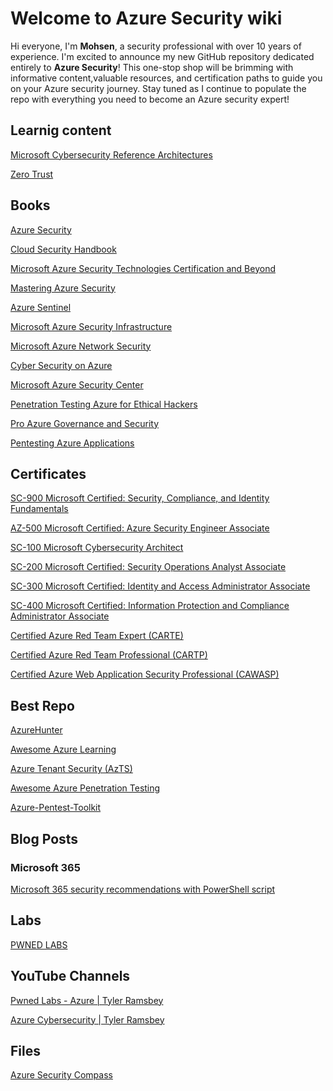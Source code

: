 # Welcome to Azure Security wiki

Hi everyone, I'm **Mohsen**, a security professional with over 10 years of experience. I'm excited to announce my new GitHub repository dedicated entirely to **Azure Security**! This one-stop shop will be brimming with informative content,valuable resources, and certification paths to guide you on your Azure security journey. Stay tuned as I continue to populate the repo with everything you need to become an Azure security expert!



## Learnig content

[Microsoft Cybersecurity Reference Architectures](https://learn.microsoft.com/en-us/security/adoption/mcra)

[Zero Trust](https://learn.microsoft.com/en-us/security/zero-trust/zero-trust-overview)


## Books

[Azure Security](https://www.amazon.ca/Azure-Security-Bojan-Magusic/dp/1633438813/ref=sr_1_1?crid=2UIWE24XOLHXO&dib=eyJ2IjoiMSJ9.k12iqNqOimwxJ3ZgRKNQWaJSHQ77afPUp2QQIA2ELWm6H8M6osuteOYnBcNchRI7FE7JIsKLfuO6Qh5lUWdyyBHsFclhThvmIIzoNm0ugZjpbSh6aABukBwepkOHNWAbMAz3FnkUQAW1OUlOQ7fygx-HEt3wvkF_9I-BtcUatx01wb6JyvWPvOPmEmpQzrktSGWwExj_EgLoECibXARbYOloyzy7fzb65HZpMCUUEMNoV_ALakhb5g0ZPxSVAG047XXjpeeBflRN516nij6S0TBSpHmBYxKqCWIXUT76lbc.GOKibOqs5nf2FyWEolHYCtjuiKVU33c96p93IRrULLE&dib_tag=se&keywords=azure+security&qid=1721795110&sprefix=Azure+Se%2Caps%2C139&sr=8-1)

[Cloud Security Handbook](https://www.amazon.ca/Cloud-Security-Handbook-effectively-environments/dp/180056919X/ref=sr_1_2_sspa?crid=2UIWE24XOLHXO&dib=eyJ2IjoiMSJ9.k12iqNqOimwxJ3ZgRKNQWaJSHQ77afPUp2QQIA2ELWm6H8M6osuteOYnBcNchRI7FE7JIsKLfuO6Qh5lUWdyyBHsFclhThvmIIzoNm0ugZjpbSh6aABukBwepkOHNWAbMAz3FnkUQAW1OUlOQ7fygx-HEt3wvkF_9I-BtcUatx01wb6JyvWPvOPmEmpQzrktSGWwExj_EgLoECibXARbYOloyzy7fzb65HZpMCUUEMNoV_ALakhb5g0ZPxSVAG047XXjpeeBflRN516nij6S0TBSpHmBYxKqCWIXUT76lbc.GOKibOqs5nf2FyWEolHYCtjuiKVU33c96p93IRrULLE&dib_tag=se&keywords=azure+security&qid=1721795110&sprefix=Azure+Se%2Caps%2C139&sr=8-2-spons&sp_csd=d2lkZ2V0TmFtZT1zcF9hdGY&psc=1)

[Microsoft Azure Security Technologies Certification and Beyond](https://www.amazon.ca/Microsoft-Security-Technologies-Certification-Beyond/dp/1800562659/ref=sr_1_4?crid=2UIWE24XOLHXO&dib=eyJ2IjoiMSJ9.k12iqNqOimwxJ3ZgRKNQWaJSHQ77afPUp2QQIA2ELWm6H8M6osuteOYnBcNchRI7FE7JIsKLfuO6Qh5lUWdyyBHsFclhThvmIIzoNm0ugZjpbSh6aABukBwepkOHNWAbMAz3FnkUQAW1OUlOQ7fygx-HEt3wvkF_9I-BtcUatx01wb6JyvWPvOPmEmpQzrktSGWwExj_EgLoECibXARbYOloyzy7fzb65HZpMCUUEMNoV_ALakhb5g0ZPxSVAG047XXjpeeBflRN516nij6S0TBSpHmBYxKqCWIXUT76lbc.GOKibOqs5nf2FyWEolHYCtjuiKVU33c96p93IRrULLE&dib_tag=se&keywords=azure+security&qid=1721795110&sprefix=Azure+Se%2Caps%2C139&sr=8-4)

[Mastering Azure Security](https://www.amazon.ca/Mastering-Azure-Security-Microsoft-workloads/dp/1803238550/ref=sr_1_5?crid=2UIWE24XOLHXO&dib=eyJ2IjoiMSJ9.k12iqNqOimwxJ3ZgRKNQWaJSHQ77afPUp2QQIA2ELWm6H8M6osuteOYnBcNchRI7FE7JIsKLfuO6Qh5lUWdyyBHsFclhThvmIIzoNm0ugZjpbSh6aABukBwepkOHNWAbMAz3FnkUQAW1OUlOQ7fygx-HEt3wvkF_9I-BtcUatx01wb6JyvWPvOPmEmpQzrktSGWwExj_EgLoECibXARbYOloyzy7fzb65HZpMCUUEMNoV_ALakhb5g0ZPxSVAG047XXjpeeBflRN516nij6S0TBSpHmBYxKqCWIXUT76lbc.GOKibOqs5nf2FyWEolHYCtjuiKVU33c96p93IRrULLE&dib_tag=se&keywords=azure+security&qid=1721795110&sprefix=Azure+Se%2Caps%2C139&sr=8-5)

[Azure Sentinel](https://www.amazon.ca/Learn-Azure-Sentinel-artificial-intelligence/dp/183898092X/ref=sr_1_9?crid=2UIWE24XOLHXO&dib=eyJ2IjoiMSJ9.k12iqNqOimwxJ3ZgRKNQWaJSHQ77afPUp2QQIA2ELWm6H8M6osuteOYnBcNchRI7FE7JIsKLfuO6Qh5lUWdyyBHsFclhThvmIIzoNm0ugZjpbSh6aABukBwepkOHNWAbMAz3FnkUQAW1OUlOQ7fygx-HEt3wvkF_9I-BtcUatx01wb6JyvWPvOPmEmpQzrktSGWwExj_EgLoECibXARbYOloyzy7fzb65HZpMCUUEMNoV_ALakhb5g0ZPxSVAG047XXjpeeBflRN516nij6S0TBSpHmBYxKqCWIXUT76lbc.GOKibOqs5nf2FyWEolHYCtjuiKVU33c96p93IRrULLE&dib_tag=se&keywords=azure+security&qid=1721795110&sprefix=Azure+Se%2Caps%2C139&sr=8-9)

[Microsoft Azure Security Infrastructure](https://www.amazon.ca/Microsoft-Azure-Security-Infrastructure-Diogenes/dp/150930357X/ref=sr_1_10?crid=2UIWE24XOLHXO&dib=eyJ2IjoiMSJ9.k12iqNqOimwxJ3ZgRKNQWaJSHQ77afPUp2QQIA2ELWm6H8M6osuteOYnBcNchRI7FE7JIsKLfuO6Qh5lUWdyyBHsFclhThvmIIzoNm0ugZjpbSh6aABukBwepkOHNWAbMAz3FnkUQAW1OUlOQ7fygx-HEt3wvkF_9I-BtcUatx01wb6JyvWPvOPmEmpQzrktSGWwExj_EgLoECibXARbYOloyzy7fzb65HZpMCUUEMNoV_ALakhb5g0ZPxSVAG047XXjpeeBflRN516nij6S0TBSpHmBYxKqCWIXUT76lbc.GOKibOqs5nf2FyWEolHYCtjuiKVU33c96p93IRrULLE&dib_tag=se&keywords=azure+security&qid=1721795110&sprefix=Azure+Se%2Caps%2C139&sr=8-10)

[Microsoft Azure Network Security](https://www.amazon.ca/Microsoft-Network-Security-Nicholas-Dicola/dp/0137252048/ref=sr_1_13?crid=2UIWE24XOLHXO&dib=eyJ2IjoiMSJ9.k12iqNqOimwxJ3ZgRKNQWaJSHQ77afPUp2QQIA2ELWm6H8M6osuteOYnBcNchRI7FE7JIsKLfuO6Qh5lUWdyyBHsFclhThvmIIzoNm0ugZjpbSh6aABukBwepkOHNWAbMAz3FnkUQAW1OUlOQ7fygx-HEt3wvkF_9I-BtcUatx01wb6JyvWPvOPmEmpQzrktSGWwExj_EgLoECibXARbYOloyzy7fzb65HZpMCUUEMNoV_ALakhb5g0ZPxSVAG047XXjpeeBflRN516nij6S0TBSpHmBYxKqCWIXUT76lbc.GOKibOqs5nf2FyWEolHYCtjuiKVU33c96p93IRrULLE&dib_tag=se&keywords=azure+security&qid=1721795110&sprefix=Azure+Se%2Caps%2C139&sr=8-13)

[Cyber Security on Azure](https://www.amazon.ca/Cyber-Security-Azure-Professionals-Microsoft/dp/1484265300/ref=sr_1_18?crid=2UIWE24XOLHXO&dib=eyJ2IjoiMSJ9.k12iqNqOimwxJ3ZgRKNQWaJSHQ77afPUp2QQIA2ELWm6H8M6osuteOYnBcNchRI7FE7JIsKLfuO6Qh5lUWdyyBHsFclhThvmIIzoNm0ugZjpbSh6aABukBwepkOHNWAbMAz3FnkUQAW1OUlOQ7fygx-HEt3wvkF_9I-BtcUatx01wb6JyvWPvOPmEmpQzrktSGWwExj_EgLoECibXARbYOloyzy7fzb65HZpMCUUEMNoV_ALakhb5g0ZPxSVAG047XXjpeeBflRN516nij6S0TBSpHmBYxKqCWIXUT76lbc.GOKibOqs5nf2FyWEolHYCtjuiKVU33c96p93IRrULLE&dib_tag=se&keywords=azure+security&qid=1721795110&sprefix=Azure+Se%2Caps%2C139&sr=8-18)

[Microsoft Azure Security Center](https://www.amazon.ca/Microsoft-Azure-Security-Center-2nd/dp/0135752035/ref=sr_1_20?crid=2UIWE24XOLHXO&dib=eyJ2IjoiMSJ9.k12iqNqOimwxJ3ZgRKNQWaJSHQ77afPUp2QQIA2ELWm6H8M6osuteOYnBcNchRI7FE7JIsKLfuO6Qh5lUWdyyBHsFclhThvmIIzoNm0ugZjpbSh6aABukBwepkOHNWAbMAz3FnkUQAW1OUlOQ7fygx-HEt3wvkF_9I-BtcUatx01wb6JyvWPvOPmEmpQzrktSGWwExj_EgLoECibXARbYOloyzy7fzb65HZpMCUUEMNoV_ALakhb5g0ZPxSVAG047XXjpeeBflRN516nij6S0TBSpHmBYxKqCWIXUT76lbc.GOKibOqs5nf2FyWEolHYCtjuiKVU33c96p93IRrULLE&dib_tag=se&keywords=azure+security&qid=1721795110&sprefix=Azure+Se%2Caps%2C139&sr=8-20)

[Penetration Testing Azure for Ethical Hackers](https://www.amazon.ca/Penetration-Testing-Azure-Ethical-Hackers/dp/1839212934/ref=sr_1_22?crid=2UIWE24XOLHXO&dib=eyJ2IjoiMSJ9.k12iqNqOimwxJ3ZgRKNQWaJSHQ77afPUp2QQIA2ELWm6H8M6osuteOYnBcNchRI7FE7JIsKLfuO6Qh5lUWdyyBHsFclhThvmIIzoNm0ugZjpbSh6aABukBwepkOHNWAbMAz3FnkUQAW1OUlOQ7fygx-HEt3wvkF_9I-BtcUatx01wb6JyvWPvOPmEmpQzrktSGWwExj_EgLoECibXARbYOloyzy7fzb65HZpMCUUEMNoV_ALakhb5g0ZPxSVAG047XXjpeeBflRN516nij6S0TBSpHmBYxKqCWIXUT76lbc.GOKibOqs5nf2FyWEolHYCtjuiKVU33c96p93IRrULLE&dib_tag=se&keywords=azure+security&qid=1721795110&sprefix=Azure+Se%2Caps%2C139&sr=8-22)

[Pro Azure Governance and Security](https://www.amazon.ca/Pro-Azure-Governance-Security-Comprehensive/dp/1484249097/ref=sr_1_21?crid=2UIWE24XOLHXO&dib=eyJ2IjoiMSJ9.k12iqNqOimwxJ3ZgRKNQWaJSHQ77afPUp2QQIA2ELWm6H8M6osuteOYnBcNchRI7FE7JIsKLfuO6Qh5lUWdyyBHsFclhThvmIIzoNm0ugZjpbSh6aABukBwepkOHNWAbMAz3FnkUQAW1OUlOQ7fygx-HEt3wvkF_9I-BtcUatx01wb6JyvWPvOPmEmpQzrktSGWwExj_EgLoECibXARbYOloyzy7fzb65HZpMCUUEMNoV_ALakhb5g0ZPxSVAG047XXjpeeBflRN516nij6S0TBSpHmBYxKqCWIXUT76lbc.GOKibOqs5nf2FyWEolHYCtjuiKVU33c96p93IRrULLE&dib_tag=se&keywords=azure+security&qid=1721795110&sprefix=Azure+Se%2Caps%2C139&sr=8-21)

[Pentesting Azure Applications](https://www.amazon.ca/Pentesting-Azure-Applications-Definitive-Deployments/dp/1593278632/ref=sr_1_40?crid=2UIWE24XOLHXO&dib=eyJ2IjoiMSJ9.k12iqNqOimwxJ3ZgRKNQWaJSHQ77afPUp2QQIA2ELWm6H8M6osuteOYnBcNchRI7FE7JIsKLfuO6Qh5lUWdyyBHsFclhThvmIIzoNm0ugZjpbSh6aABukBwepkOHNWAbMAz3FnkUQAW1OUlOQ7fygx-HEt3wvkF_9I-BtcUatx01wb6JyvWPvOPmEmpQzrktSGWwExj_EgLoECibXARbYOloyzy7fzb65HZpMCUUEMNoV_ALakhb5g0ZPxSVAG047XXjpeeBflRN516nij6S0TBSpHmBYxKqCWIXUT76lbc.GOKibOqs5nf2FyWEolHYCtjuiKVU33c96p93IRrULLE&dib_tag=se&keywords=azure+security&qid=1721795110&sprefix=Azure+Se%2Caps%2C139&sr=8-40)


## Certificates

[SC-900 Microsoft Certified: Security, Compliance, and Identity Fundamentals](https://learn.microsoft.com/en-us/credentials/certifications/security-compliance-and-identity-fundamentals/?practice-assessment-type=certification)

[AZ-500 Microsoft Certified: Azure Security Engineer Associate](https://learn.microsoft.com/en-us/credentials/certifications/azure-security-engineer/?practice-assessment-type=certification)

[SC-100 Microsoft Cybersecurity Architect](https://learn.microsoft.com/en-us/credentials/certifications/exams/sc-100/)

[SC-200 Microsoft Certified: Security Operations Analyst Associate](https://learn.microsoft.com/en-us/credentials/certifications/security-operations-analyst/?practice-assessment-type=certification)

[SC-300 Microsoft Certified: Identity and Access Administrator Associate](https://learn.microsoft.com/en-us/credentials/certifications/identity-and-access-administrator/?practice-assessment-type=certification)

[SC-400 Microsoft Certified: Information Protection and Compliance Administrator Associate](https://learn.microsoft.com/en-us/credentials/certifications/information-protection-administrator/?practice-assessment-type=certification)

[Certified Azure Red Team Expert (CARTE)](https://www.alteredsecurity.com/azureadvanced)

[Certified Azure Red Team Professional (CARTP)](https://www.alteredsecurity.com/azureadlab)

[Certified Azure Web Application Security Professional (CAWASP)](https://www.alteredsecurity.com/azureappsec)


## Best Repo

[AzureHunter](https://github.com/darkquasar/AzureHunter)

[Awesome Azure Learning](https://github.com/ddneves/awesome-azure-learning)

[Azure Tenant Security (AzTS)](https://github.com/azsk/AzTS-docs/tree/main/01-Setup%20and%20getting%20started)

[Awesome Azure Penetration Testing](https://github.com/Kyuu-Ji/Awesome-Azure-Pentest)

[Azure-Pentest-Toolkit](https://github.com/cr4ck3rj4ck5/Azure-Pentest-Toolkit)




## Blog Posts

### Microsoft 365

[Microsoft 365 security recommendations with PowerShell script](https://www.alitajran.com/microsoft-365-security-recommendations/)


## Labs

[PWNED LABS](https://pwnedlabs.io)




## YouTube Channels

[Pwned Labs - Azure | Tyler Ramsbey](https://www.youtube.com/playlist?list=PLMoaZm9nyKaMFj2s2kgHE3RzMTomAVReM)

[Azure Cybersecurity | Tyler Ramsbey](https://www.youtube.com/playlist?list=PLMoaZm9nyKaMG35DVS8Ide7hoDb3T_d1l)



## Files

[Azure Security Compass](https://view.officeapps.live.com/op/view.aspx?src=https%3A%2F%2Flearn.microsoft.com%2Fen-us%2Fmicrosoft-365%2Fdownloads%2Fsecurity-compass-decision-worksheet.xlsx&wdOrigin=BROWSELINK)

